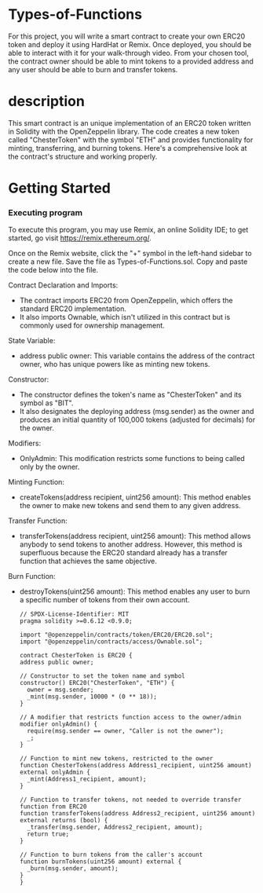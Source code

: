 # Types-of-Functions

For this project, you will write a smart contract to create your own ERC20 token and deploy it using HardHat or Remix. Once deployed, you should be able to interact with it for your walk-through video. From your chosen tool, the contract owner should be able to mint tokens to a provided address and any user should be able to burn and transfer tokens.

# description 

This smart contract is an unique implementation of an ERC20 token written in Solidity with the OpenZeppelin library. The code creates a new token called "ChesterToken" with the symbol "ETH" and provides functionality for minting, transferring, and burning tokens. Here's a comprehensive look at the contract's structure and working properly.

# Getting Started

### Executing program 

To execute this program, you may use Remix, an online Solidity IDE; to get started, go visit https://remix.ethereum.org/.

Once on the Remix website, click the "+" symbol in the left-hand sidebar to create a new file. Save the file as Types-of-Functions.sol. Copy and paste the code below into the file.

Contract Declaration and Imports:

* The contract imports ERC20 from OpenZeppelin, which offers the standard ERC20 implementation.
* It also imports Ownable, which isn't utilized in this contract but is commonly used for ownership management.

State Variable:

* address public owner: This variable contains the address of the contract owner, who has unique powers like as minting new tokens.

Constructor:

* The constructor defines the token's name as "ChesterToken" and its symbol as "BIT".
* It also designates the deploying address (msg.sender) as the owner and produces an initial quantity of 100,000 tokens (adjusted for decimals) for the owner.

Modifiers:

* OnlyAdmin: This modification restricts some functions to being called only by the owner.

Minting Function:

* createTokens(address recipient, uint256 amount): This method enables the owner to make new tokens and send them to any given address.

Transfer Function:

* transferTokens(address recipient, uint256 amount): This method allows anybody to send tokens to another address. However, this method is superfluous because the ERC20 standard already has a transfer function that achieves the same objective.

Burn Function:

* destroyTokens(uint256 amount): This method enables any user to burn a specific number of tokens from their own account.
 
      // SPDX-License-Identifier: MIT
      pragma solidity >=0.6.12 <0.9.0;

      import "@openzeppelin/contracts/token/ERC20/ERC20.sol";
      import "@openzeppelin/contracts/access/Ownable.sol";

      contract ChesterToken is ERC20 { 
      address public owner;

      // Constructor to set the token name and symbol
      constructor() ERC20("ChesterToken", "ETH") {
        owner = msg.sender;
        _mint(msg.sender, 10000 * (0 ** 18));
      }
 
      // A modifier that restricts function access to the owner/admin
      modifier onlyAdmin() {
        require(msg.sender == owner, "Caller is not the owner");
        _;
      }

      // Function to mint new tokens, restricted to the owner
      function ChesterTokens(address Address1_recipient, uint256 amount) external onlyAdmin {
        _mint(Address1_recipient, amount);
      }

      // Function to transfer tokens, not needed to override transfer function from ERC20
      function transferTokens(address Address2_recipient, uint256 amount) external returns (bool) {
        _transfer(msg.sender, Address2_recipient, amount);
        return true;
      }

      // Function to burn tokens from the caller's account
      function burnTokens(uint256 amount) external {
        _burn(msg.sender, amount);
      }
      }


